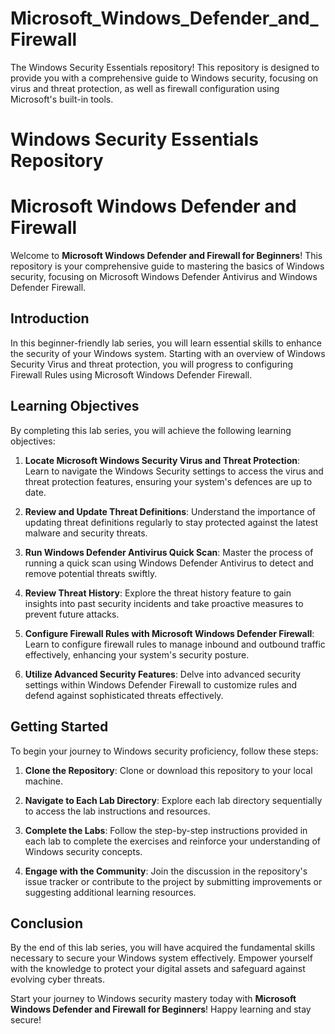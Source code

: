 # Microsoft_Windows_Defender_and_Firewall
The Windows Security Essentials repository! This repository is designed to provide you with a comprehensive guide to Windows security, focusing on virus and threat protection, as well as firewall configuration using Microsoft's built-in tools.


# Windows Security Essentials Repository

# Microsoft Windows Defender and Firewall

Welcome to **Microsoft Windows Defender and Firewall for Beginners**! This repository is your comprehensive guide to mastering the basics of Windows security, focusing on Microsoft Windows Defender Antivirus and Windows Defender Firewall.

## Introduction

In this beginner-friendly lab series, you will learn essential skills to enhance the security of your Windows system. Starting with an overview of Windows Security Virus and threat protection, you will progress to configuring Firewall Rules using Microsoft Windows Defender Firewall.

## Learning Objectives

By completing this lab series, you will achieve the following learning objectives:

1. **Locate Microsoft Windows Security Virus and Threat Protection**: Learn to navigate the Windows Security settings to access the virus and threat protection features, ensuring your system's defences are up to date.

2. **Review and Update Threat Definitions**: Understand the importance of updating threat definitions regularly to stay protected against the latest malware and security threats.

3. **Run Windows Defender Antivirus Quick Scan**: Master the process of running a quick scan using Windows Defender Antivirus to detect and remove potential threats swiftly.

4. **Review Threat History**: Explore the threat history feature to gain insights into past security incidents and take proactive measures to prevent future attacks.

5. **Configure Firewall Rules with Microsoft Windows Defender Firewall**: Learn to configure firewall rules to manage inbound and outbound traffic effectively, enhancing your system's security posture.

6. **Utilize Advanced Security Features**: Delve into advanced security settings within Windows Defender Firewall to customize rules and defend against sophisticated threats effectively.

## Getting Started

To begin your journey to Windows security proficiency, follow these steps:

1. **Clone the Repository**: Clone or download this repository to your local machine.

2. **Navigate to Each Lab Directory**: Explore each lab directory sequentially to access the lab instructions and resources.

3. **Complete the Labs**: Follow the step-by-step instructions provided in each lab to complete the exercises and reinforce your understanding of Windows security concepts.

4. **Engage with the Community**: Join the discussion in the repository's issue tracker or contribute to the project by submitting improvements or suggesting additional learning resources.

## Conclusion

By the end of this lab series, you will have acquired the fundamental skills necessary to secure your Windows system effectively. Empower yourself with the knowledge to protect your digital assets and safeguard against evolving cyber threats.

Start your journey to Windows security mastery today with **Microsoft Windows Defender and Firewall for Beginners**! Happy learning and stay secure!
